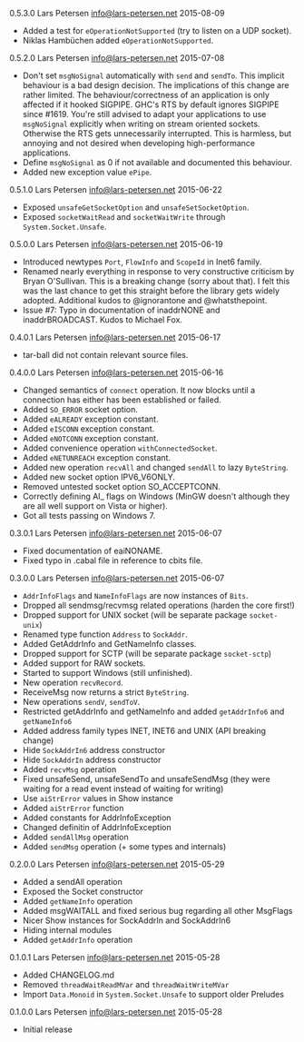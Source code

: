 0.5.3.0 Lars Petersen <info@lars-petersen.net> 2015-08-09

 * Added a test for `eOperationNotSupported` (try to listen on a UDP socket).
 * Niklas Hambüchen added `eOperationNotSupported`.

0.5.2.0 Lars Petersen <info@lars-petersen.net> 2015-07-08

 * Don't set `msgNoSignal` automatically with `send` and `sendTo`. This implicit behaviour is a bad design decision. The implications of this change are rather limited. The behaviour/correctness of an application is only affected if it hooked SIGPIPE. GHC's RTS by default ignores SIGPIPE since #1619. You're still advised to adapt your applications to use `msgNoSignal` explicitly when writing on stream oriented sockets. Otherwise the RTS gets unnecessarily interrupted. This is harmless, but annoying and not desired when developing high-performance applications.
 * Define `msgNoSignal` as 0 if not available and documented this behaviour.
 * Added new exception value `ePipe`.

0.5.1.0 Lars Petersen <info@lars-petersen.net> 2015-06-22

 * Exposed `unsafeGetSocketOption` and `unsafeSetSocketOption`.
 * Exposed `socketWaitRead` and `socketWaitWrite` through `System.Socket.Unsafe`.

0.5.0.0 Lars Petersen <info@lars-petersen.net> 2015-06-19

 * Introduced newtypes `Port`, `FlowInfo` and `ScopeId` in Inet6 family.
 * Renamed nearly everything in response to very constructive criticism
   by Bryan O'Sullivan. This is a breaking change (sorry about that).
   I felt this was the last chance to get this straight before the library
   gets widely adopted.
   Additional kudos to @ignorantone and @whatsthepoint.
 * Issue #7: Typo in documentation of inaddrNONE and inaddrBROADCAST.
   Kudos to Michael Fox.

0.4.0.1 Lars Petersen <info@lars-petersen.net> 2015-06-17

 * tar-ball did not contain relevant source files.

0.4.0.0 Lars Petersen <info@lars-petersen.net> 2015-06-16

 * Changed semantics of `connect` operation. It now
   blocks until a connection has either has been established or failed.
 * Added `SO_ERROR` socket option.
 * Added `eALREADY` exception constant.
 * Added `eISCONN` exception constant.
 * Added `eNOTCONN` exception constant.
 * Added convenience operation `withConnectedSocket`.
 * Added `eNETUNREACH` exception constant.
 * Added new operation `recvAll` and changed `sendAll` to lazy `ByteString`.
 * Added new socket option IPV6_V6ONLY.
 * Removed untested socket option SO_ACCEPTCONN.
 * Correctly defining AI_ flags on Windows (MinGW doesn't although
   they are all well support on Vista or higher).
 * Got all tests passing on Windows 7.

0.3.0.1 Lars Petersen <info@lars-petersen.net> 2015-06-07

 * Fixed documentation of eaiNONAME.
 * Fixed typo in .cabal file in reference to cbits file.

0.3.0.0 Lars Petersen <info@lars-petersen.net> 2015-06-07

 * `AddrInfoFlags` and `NameInfoFlags` are now instances of `Bits`.
 * Dropped all sendmsg/recvmsg related operations (harden the core first!)
 * Dropped support for UNIX socket (will be separate package `socket-unix`)
 * Renamed type function `Address` to `SockAddr`.
 * Added GetAddrInfo and GetNameInfo classes.
 * Dropped support for SCTP (will be separate package `socket-sctp`)
 * Added support for RAW sockets.
 * Started to support Windows (still unfinished).
 * New operation `recvRecord`.
 * ReceiveMsg now returns a strict `ByteString`.
 * New operations `sendV`, `sendToV`.
 * Restricted getAddrInfo and getNameInfo and added `getAddrInfo6` and
   `getNameInfo6`
 * Added address family types INET, INET6 and UNIX (API breaking change)
 * Hide `SockAddrIn6` address constructor
 * Hide `SockAddrIn` address constructor
 * Added `recvMsg` operation
 * Fixed unsafeSend, unsafeSendTo and unsafeSendMsg (they were waiting for
   a read event instead of waiting for writing)
 * Use `aiStrError` values in Show instance
 * Added `aiStrError` function
 * Added constants for AddrInfoException
 * Changed definitin of AddrInfoException
 * Added `sendAllMsg` operation
 * Added `sendMsg` operation (+ some types and internals)

0.2.0.0 Lars Petersen <info@lars-petersen.net> 2015-05-29

 * Added a sendAll operation
 * Exposed the Socket constructor
 * Added `getNameInfo` operation
 * Added msgWAITALL and fixed serious bug regarding all other MsgFlags
 * Nicer Show instances for SockAddrIn and SockAddrIn6
 * Hiding internal modules
 * Added `getAddrInfo` operation

0.1.0.1 Lars Petersen <info@lars-petersen.net> 2015-05-28

 * Added CHANGELOG.md
 * Removed `threadWaitReadMVar` and `threadWaitWriteMVar`
 * Import `Data.Monoid` in `System.Socket.Unsafe` to support older Preludes

0.1.0.0 Lars Petersen <info@lars-petersen.net> 2015-05-28

 * Initial release